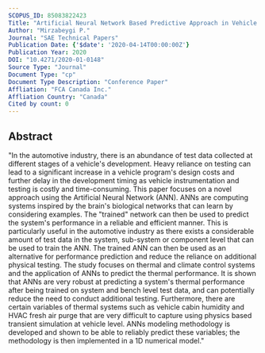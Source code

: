 ```yaml
---
SCOPUS_ID: 85083822423
Title: "Artificial Neural Network Based Predictive Approach in Vehicle Thermal Systems Applications"
Author: "Mirzabeygi P."
Journal: "SAE Technical Papers"
Publication Date: {'$date': '2020-04-14T00:00:00Z'}
Publication Year: 2020
DOI: "10.4271/2020-01-0148"
Source Type: "Journal"
Document Type: "cp"
Document Type Description: "Conference Paper"
Affliation: "FCA Canada Inc."
Affliation Country: "Canada"
Cited by count: 0
---
```


## Abstract
"In the automotive industry, there is an abundance of test data collected at different stages of a vehicle's development. Heavy reliance on testing can lead to a significant increase in a vehicle program's design costs and further delay in the development timing as vehicle instrumentation and testing is costly and time-consuming. This paper focuses on a novel approach using the Artificial Neural Network (ANN). ANNs are computing systems inspired by the brain's biological networks that can learn by considering examples. The \"trained\" network can then be used to predict the system's performance in a reliable and efficient manner. This is particularly useful in the automotive industry as there exists a considerable amount of test data in the system, sub-system or component level that can be used to train the ANN. The trained ANN can then be used as an alternative for performance prediction and reduce the reliance on additional physical testing. The study focuses on thermal and climate control systems and the application of ANNs to predict the thermal performance. It is shown that ANNs are very robust at predicting a system's thermal performance after being trained on system and bench level test data, and can potentially reduce the need to conduct additional testing. Furthermore, there are certain variables of thermal systems such as vehicle cabin humidity and HVAC fresh air purge that are very difficult to capture using physics based transient simulation at vehicle level. ANNs modeling methodology is developed and shown to be able to reliably predict these variables; the methodology is then implemented in a 1D numerical model."
